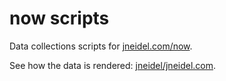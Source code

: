# now scripts

Data collections scripts for [jneidel.com/now](https://jneidel.com/now).

See how the data is rendered: [jneidel/jneidel.com](https://github.com/jneidel/jneidel.com/blob/master/src/pug/now.pug).

